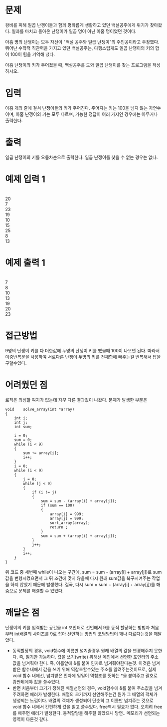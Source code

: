 # 문제
<p>왕비를 피해 일곱 난쟁이들과 함께 평화롭게 생활하고 있던 백설공주에게 위기가 찾아왔다. 일과를 마치고 돌아온 난쟁이가 일곱 명이 아닌 아홉 명이었던 것이다.<p>
 
<p>아홉 명의 난쟁이는 모두 자신이 "백설 공주와 일곱 난쟁이"의 주인공이라고 주장했다. 뛰어난 수학적 직관력을 가지고 있던 백설공주는, 다행스럽게도 일곱 난쟁이의 키의 합이 100이 됨을 기억해 냈다.<p>

<p>아홉 난쟁이의 키가 주어졌을 때, 백설공주를 도와 일곱 난쟁이를 찾는 프로그램을 작성하시오.<p>

# 입력
<p>아홉 개의 줄에 걸쳐 난쟁이들의 키가 주어진다. 주어지는 키는 100을 넘지 않는 자연수이며, 아홉 난쟁이의 키는 모두 다르며, 가능한 정답이 여러 가지인 경우에는 아무거나 출력한다.<p>

# 출력
<p>일곱 난쟁이의 키를 오름차순으로 출력한다. 일곱 난쟁이를 찾을 수 없는 경우는 없다.<p>

# 예제 입력 1 
<br>20
<br>7
<br>23
<br>19
<br>10
<br>15
<br>25
<br>8
<br>13
# 예제 출력 1 
<br>7
<br>8
<br>10
<br>13
<br>19
<br>20
<br>23

# 접근방법
9명의 난쟁이 키를 다 더한값에 두명의 난쟁이 키를 뺐을때 100이 나오면 된다. 따라서 이중반복문을 사용하여 서로다른 난쟁이 두명의 키를 전체합에 빼주는걸 반복해서 답을 구할수있다.

# 어려웠던 점
로직은 의심할 여지가 없는데 자꾸 다른 결과값이 나왔다. 문제가 발생한 부분은 

```
void	solve_array(int *array)
{
	int i;
	int j;
	int sum;

	i = 0;
	sum = 0;
	while (i < 9)
	{
		sum += array[i];
		i++;
	}
	i = 0;
	while (i < 9)
	{
		j = 0;
		while (j < 9)
		{
			if (i != j)
			{
				sum = sum - (array[i] + array[j]);
				if (sum == 100)
				{
					array[i] = 999;
					array[j] = 999;
					sort_array(array);
					return ;
				}
				sum = sum + (array[i] + array[j]);
			}
			j++;
		}
		i++;
	}
}
```
위 코드 중 세번째 while이 나오는 구간에, sum = sum - (array[i] + array[j])로 sum값을 변형시켰으면서 그 뒤 조건에 맞지 않을때 다시 원래 sum값을 복구시켜주는 작업을 하지 않았기 때문에 발생했다.
결국, 다시 sum = sum + (array[i] + array[j])를 해줌으로 문제를 해결할 수 있었다.

# 깨달은 점
난쟁이의 키를 입력받는 공간을 int 포인터로 선언해서 9를 동적 할당하는 방법과 처음부터 int배열의 사이즈를 9로 잡아 선언하는 방법의 코딩방법이 꽤나 다르다는것을 깨달았다.
- 동적할당의 경우, void함수에 이름만 넘겨줄경우 원래 배열의 값을 변경해주지 못한다. 즉, 읽기만 가능하다. 값을 쓰기(write) 위해선 메인에서 선언한 포인터의 주소값을 넘겨줘야 한다. 즉, 이름앞에 &를 붙여 인자로 넘겨줘야한다는것. 이것은 넘겨받은 함수내에서 값을 쓰기 위해 역참조할수있는 주소를 알려주는것이므로, 실제 void 함수 내에선, 넘겨받은 인자에 일일이 역참조를 뜻하는 *을 붙여주고 괄호로 감싼뒤에야 값을 쓸수있다.
- 반면 처음부터 크기가 정해진 배열선언의 경우, void함수에 &를 붙여 주소값을 넘겨주려하면 에러가 발생한다. 배열의 크기까지 선언해주는건 뭔가 그 배열의 객체가 생성되는 느낌이다. 배열의 객체가 생성되어 단순히 그 이름만 넘겨주는 것으로 void 함수 내에서 간편하게 값을 읽고 쓸수있다. free역시 필요가 없다. 오히려 free를 해주면 에러가 발생한다. 동적할당을 해주질 않았으니 당연.. 메모리가 선언되는 영역이 다른것 같다.
